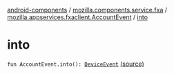 [android-components](../../index.md) / [mozilla.components.service.fxa](../index.md) / [mozilla.appservices.fxaclient.AccountEvent](index.md) / [into](./into.md)

# into

`fun AccountEvent.into(): `[`DeviceEvent`](../../mozilla.components.concept.sync/-device-event/index.md) [(source)](https://github.com/mozilla-mobile/android-components/blob/master/components/service/firefox-accounts/src/main/java/mozilla/components/service/fxa/Types.kt#L209)